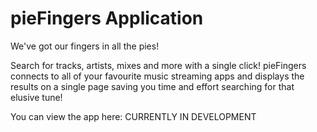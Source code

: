 # pieFingers Application

We've got our fingers in all the pies!

Search for tracks, artists, mixes and more with a single click! pieFingers connects to all of your favourite music streaming apps and displays the results on a single page saving you time and effort searching for that elusive tune!

You can view the app here: CURRENTLY IN DEVELOPMENT
